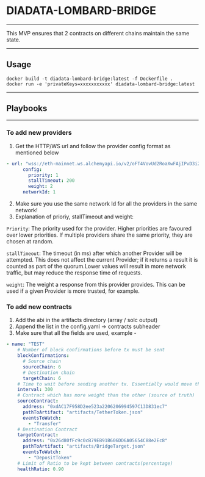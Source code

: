 # DIADATA-LOMBARD-BRIDGE

---
This MVP ensures that 2 contracts on different chains maintain the same state.

---

## Usage

`docker build -t diadata-lombard-bridge:latest -f Dockerfile .` <br>
`docker run -e 'privateKeys=xxxxxxxxxxx' diadata-lombard-bridge:latest`

---

## Playbooks

---

### To add new providers

1. Get the HTTP/WS url and follow the provider config format as mentioned below
```yaml
- url: "wss://eth-mainnet.ws.alchemyapi.io/v2/oFT4VovUd2RoaXwFAjIPvD3i2aA2KQ6k"
      config:
        priority: 1
        stallTimeout: 200
        weight: 2
      networkId: 1
```
2. Make sure you use the same network Id for all the providers in the same network!
3. Explanation of prioriy, stallTimeout and weight:

`Priority`: The priority used for the provider. Higher priorities are favoured over lower priorities. If multiple providers share the same priority, they are chosen at random.

`stallTimeout`: The timeout (in ms) after which another Provider will be attempted. This does not affect the current Provider; if it returns a result it is counted as part of the quorum.Lower values will result in more network traffic, but may reduce the response time of requests.

`weight`: The weight a response from this provider provides. This can be used if a given Provider is more trusted, for example.

### To add new contracts

1. Add the abi in the artifacts directory (array / solc output)
2. Append the list in the config.yaml -> contracts subheader
3. Make sure that all the fields are used, example - 
```yaml
- name: "TEST"
    # Number of block confirmations before tx must be sent
    blockConfirmations:
      # Source chain
      sourceChain: 6
      # Destination chain
      targetChain: 6
    # Time to wait before sending another tx. Essentially would move this into something dynamic
    interval: 300
    # Contract which has more weight than the other (source of truth)
    sourceContract:
      address: "0xdAC17F958D2ee523a2206206994597C13D831ec7"
      pathToArtifact: "artifacts/TetherToken.json"
      eventsToWatch:
        - "Transfer"
    # Destination Contract
    targetContract:
      address: "0x26d80fFc9c0cB79EB91B606DD6A05654C88e2Ec8"
      pathToArtifact: "artifacts/BridgeTarget.json"
      eventsToWatch:
        - "DepositToken"
    # Limit of Ratio to be kept between contracts(percentage)
    healthRatio: 0.90
```



